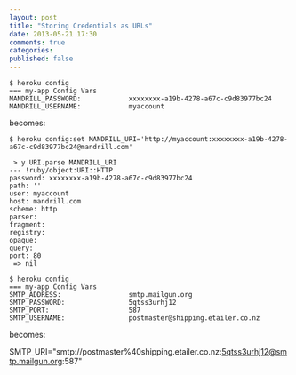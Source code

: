 ```yaml
---
layout: post
title: "Storing Credentials as URLs"
date: 2013-05-21 17:30
comments: true
categories: 
published: false
---
```


```
$ heroku config
=== my-app Config Vars
MANDRILL_PASSWORD:            xxxxxxxx-a19b-4278-a67c-c9d83977bc24
MANDRILL_USERNAME:            myaccount
```

becomes:

    $ heroku config:set MANDRILL_URI='http://myaccount:xxxxxxxx-a19b-4278-a67c-c9d83977bc24@mandrill.com'

     > y URI.parse MANDRILL_URI
    --- !ruby/object:URI::HTTP
    password: xxxxxxxx-a19b-4278-a67c-c9d83977bc24
    path: ''
    user: myaccount
    host: mandrill.com
    scheme: http
    parser: 
    fragment: 
    registry: 
    opaque: 
    query: 
    port: 80
     => nil 

```
$ heroku config
=== my-app Config Vars
SMTP_ADDRESS:                 smtp.mailgun.org
SMTP_PASSWORD:                5qtss3urhj12
SMTP_PORT:                    587
SMTP_USERNAME:                postmaster@shipping.etailer.co.nz
```

becomes:

  SMTP_URI="smtp://postmaster%40shipping.etailer.co.nz:5qtss3urhj12@smtp.mailgun.org:587"


